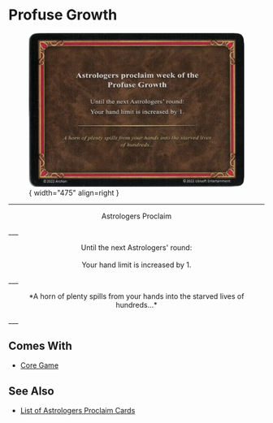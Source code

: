 # Profuse Growth

<figure markdown="span">

![Profuse Growth](../assets/astrologers_proclaim-profuse_growth.webp){ width="475" align=right }

</figure>

___
<p style="text-align: center;" markdown>Astrologers Proclaim</p>
___
<p style="text-align: center;" markdown>Until the next Astrologers' round:<br><br>Your hand limit is increased by 1.</p>
___
<p style="text-align: center;" markdown>*A horn of plenty spills from your hands into the starved lives of hundreds...*</p>
___


## Comes With

- [Core Game](../content.md)


## See Also

- [List of Astrologers Proclaim Cards](index.md)
